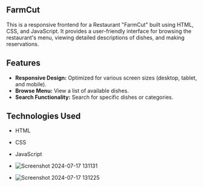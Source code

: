 ## FarmCut
This is a responsive frontend for a Restaurant "FarmCut" built using HTML, CSS, and JavaScript. It provides a user-friendly interface for browsing the restaurant's menu, viewing detailed descriptions of dishes, and making reservations.

## Features

- **Responsive Design:** Optimized for various screen sizes (desktop, tablet, and mobile).
- **Browse Menu:** View a list of available dishes.
- **Search Functionality:** Search for specific dishes or categories.



## Technologies Used

- HTML
- CSS
- JavaScript

- ![Screenshot 2024-07-17 131131](https://github.com/user-attachments/assets/3c7b4aa7-e59e-4637-9f58-de2ffab19b0d)

- ![Screenshot 2024-07-17 131225](https://github.com/user-attachments/assets/9935ec82-923a-4314-8861-07a3e04ff785)
